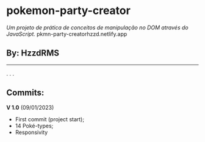 # pokemon-party-creator
 _Um projeto de prática de conceitos de manipulação no DOM através do JavaScript._
 pkmn-party-creatorhzzd.netlify.app
 ## By: HzzdRMS
---
.
.
.
## Commits:
 **V 1.0** (09/01/2023)
* First commit (project start); 
* 14 Poké-types;
* Responsivity

